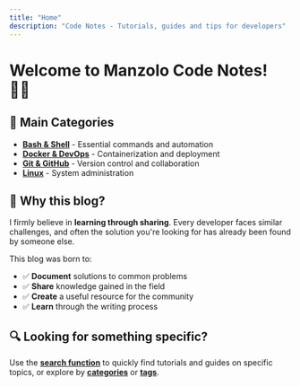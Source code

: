```yaml
---
title: "Home"
description: "Code Notes - Tutorials, guides and tips for developers"
---
```


# Welcome to Manzolo Code Notes! 👨‍💻

## 📖 Main Categories

- **[Bash & Shell](/categories/bash/)** - Essential commands and automation
- **[Docker & DevOps](/categories/docker/)** - Containerization and deployment  
- **[Git & GitHub](/categories/git/)** - Version control and collaboration
- **[Linux](/categories/linux/)** - System administration

## 🎨 Why this blog?

I firmly believe in **learning through sharing**. Every developer faces similar challenges, and often the solution you're looking for has already been found by someone else.

This blog was born to:
- ✅ **Document** solutions to common problems
- ✅ **Share** knowledge gained in the field  
- ✅ **Create** a useful resource for the community
- ✅ **Learn** through the writing process

## 🔍 Looking for something specific?

Use the [**search function**](/search/) to quickly find tutorials and guides on specific topics, or explore by [**categories**](/categories/) or [**tags**](/tags/).
